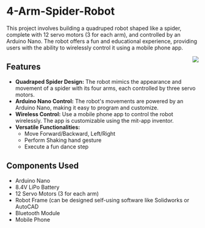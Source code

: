 # 4-Arm-Spider-Robot
This project involves building a quadruped robot shaped like a spider, complete with 12 servo motors (3 for each arm), and controlled by an Arduino Nano. The robot offers a fun and educational experience, providing users with the ability to wirelessly control it using a mobile phone app.


<img align ="right" src = "https://github.com/shryam102/4-arm-Spider/assets/78613519/5683d869-512a-4f45-96b1-0d7942a116f9">

## Features
* **Quadraped Spider Design:** The robot mimics the appearance and movement of a spider with its four arms, each controlled by three servo motors.
* **Arduino Nano Control:** The robot's movements are powered by an Arduino Nano, making it easy to program and customize.
* **Wireless Control:** Use a mobile phone app to control the robot wirelessly. The app is customizable using the mit-app inventor.
* **Versatile Functionalities:**
  * Move Forward/Backward, Left/Right
  * Perform Shaking hand gesture
  * Execute a fun dance step
## Components Used
* Arduino Nano
* 8.4V LiPo Battery
* 12 Servo Motors (3 for each arm)
* Robot Frame (can be designed self-using software like Solidworks or AutoCAD
* Bluetooth Module
* Mobile Phone
